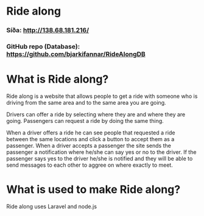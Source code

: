 # Ride along

### Síða: http://138.68.181.216/
### GitHub repo (Database): https://github.com/bjarkifannar/RideAlongDB

# What is Ride along?

Ride along is a website that allows people to get a ride with someone who is driving from the same area and to the same area you are going.

Drivers can offer a ride by selecting where they are and where they are going. Passengers can request a ride by doing the same thing.

When a driver offers a ride he can see people that requested a ride between the same locations and click a button to accept them as a passenger.
When a driver accepts a passenger the site sends the passenger a notification where he/she can say yes or no to the driver.
If the passenger says yes to the driver he/she is notified and they will be able to send messages to each other to aggree on where exactly to meet.

# What is used to make Ride along?

Ride along uses Laravel and node.js
